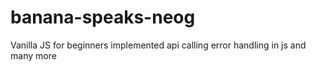 # banana-speaks-neog
 Vanilla JS for beginners
 implemented api calling
 error handling in js
 and many more
